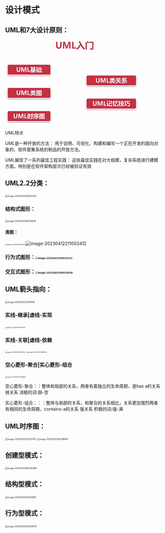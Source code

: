# 设计模式

## UML和7大设计原则：

<img src="https://raw.githubusercontent.com/Zongyh/Typora/main/images/image-20230412182946511.png" alt="image-20230412182946511" style="zoom: 50%;" />

UML特点

UML是一种开放的方法：
用于说明、可视化、构建和编写一个正在开发的面向对象的、软件密集系统的制品的开放方法。

UML展现了一系列最佳工程实践：
这些最佳实践在对大规模，复杂系统进行建模方面，特别是在软件架构层次已经被验证有效

## UML2.2分类：

<img src="C:\Users\20130\AppData\Roaming\Typora\typora-user-images\image-20230412183842100.png" alt="image-20230412183842100" style="zoom:50%;" />

### 结构式图形：

<img src="C:\Users\20130\AppData\Roaming\Typora\typora-user-images\image-20230412184138876.png" alt="image-20230412184138876" style="zoom: 50%;" />

#### 类图：

<img src="C:\Users\20130\AppData\Roaming\Typora\typora-user-images\image-20230412184138876.png" alt="image-20230412184138876" style="zoom: 33%;" />![image-20230412211003412](C:\Users\20130\AppData\Roaming\Typora\typora-user-images\image-20230412211003412.png)

### 行为式图形：<img src="C:\Users\20130\AppData\Roaming\Typora\typora-user-images\image-20230412184512723.png" alt="image-20230412184512723" style="zoom:50%;" />

### 交互式图形：<img src="C:\Users\20130\AppData\Roaming\Typora\typora-user-images\image-20230412184531038.png" alt="image-20230412184531038" style="zoom:50%;" />

## UML箭头指向：

<img src="C:\Users\20130\AppData\Roaming\Typora\typora-user-images\image-20230412211416191.png" alt="image-20230412211416191" style="zoom:50%;" />

### 实线-继承|虚线-实现

<img src="C:\Users\20130\AppData\Roaming\Typora\typora-user-images\image-20230412211600570.png" alt="image-20230412211600570" style="zoom:33%;" />

### 实线-关联|虚线-依赖

<img src="C:\Users\20130\AppData\Roaming\Typora\typora-user-images\image-20230412211635666.png" alt="image-20230412211635666" style="zoom:33%;" />

<img src="C:\Users\20130\AppData\Roaming\Typora\typora-user-images\image-20230412211821940.png" alt="image-20230412211821940" style="zoom:33%;" />

### 空心菱形-聚合|实心菱形-组合

<img src="C:\Users\20130\AppData\Roaming\Typora\typora-user-images\image-20230412212009804.png" alt="image-20230412212009804" style="zoom:33%;" />

空心菱形-聚合：：整体和局部的关系，两者有着独立的生命周期，是has a的关系
弱关系
消极的词:弱-空

实心菱形-组合：：：整体与局部的关系，和聚合的关系相比，关系更加强烈两者有相同的生命周期，contains-a的关系
强关系
积极的词:强-满

## UML时序图：

<img src="C:\Users\20130\AppData\Roaming\Typora\typora-user-images\image-20230412212325174.png" alt="image-20230412212325174" style="zoom:50%;" />



<img src="C:\Users\20130\AppData\Roaming\Typora\typora-user-images\image-20230412183126609.png" alt="image-20230412183126609" style="zoom:50%;" />

## 创建型模式：

<img src="C:\Users\20130\AppData\Roaming\Typora\typora-user-images\image-20230412183226386.png" alt="image-20230412183226386" style="zoom:50%;" />

## 结构型模式：

<img src="C:\Users\20130\AppData\Roaming\Typora\typora-user-images\image-20230412183250967.png" alt="image-20230412183250967" style="zoom:50%;" />

## 行为型模式：

<img src="C:\Users\20130\AppData\Roaming\Typora\typora-user-images\image-20230412183422679.png" alt="image-20230412183422679" style="zoom:50%;" />




